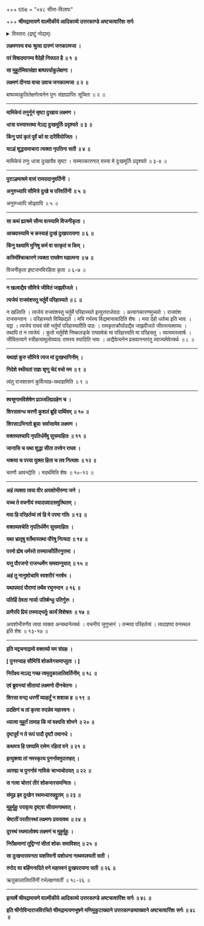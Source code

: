 +++
title = "०४८ सीता-विलापः"

+++
**श्रीमद्रामायणे वाल्मीकीये आदिकाव्ये उत्तरकाण्डे अष्टचत्वारिंशः सर्गः**

<details><summary>विस्तारः (द्रष्टुं नोद्यम्)</summary>

लक्ष्मण-मुखाद् राम-नियोग-श्रवण-मात्रेण  
पतित-मूर्च्छितया सीतया  
क्रमेण संज्ञाधिगमेन  
लक्ष्मणं प्रति रामाय सप्रणामं स्व-संदेश-निवेदन-चोदना ॥ १ ॥  
लक्ष्मणे स-प्रणाम-सान्त्वनं  
सीता-त्याग-पूर्वकं नौकारोहणेन गङ्गोत्तर-तीरम् एत्य  
रथारोहणेन दृष्टि-पथम् अतिकान्ते  
सीतया शोकाद् उच्चै रोदनम् ॥ २ ॥
</details>

**लक्ष्मणस्य वचः श्रुत्वा दारुणं जनकात्मजा ।**

**परं विषादमागम्य वैदेही निपपात है ॥ १ ॥**

**सा मुहूर्तमिवासंज्ञा बाष्पपर्याकुलेक्षणा ।**

**लक्ष्मणं दीनया वाचा उवाच जनकात्मजा ॥ २ ॥**

बाष्पव्याकुलितेक्षणेत्यनेन पुनः संज्ञाप्राप्तिः सूचिता ॥ २ ॥

****

**मामिकेयं तनुर्नूनं सृष्टा दुःखाय लक्ष्मण ।**

**धात्रा यस्यास्तथा मेऽद्य दुःखमूर्तिः प्रदृश्यते ॥ ३ ॥**

**किंनु पापं कृतं पूर्वं को वा दारैर्वियोजितः ।**

**याऽहं शुद्धसमाचारा त्यक्ता नृपतिना सती ॥ ४ ॥**

मामिकेयं तनुः धात्रा दुःखायैव सृष्टा । यस्मात्कारणात् यस्या मे दुःखमूर्तिः प्रदृश्यते ॥ ३-४ ॥

****

**पुराऽहमाश्रमे वासं रामपादानुवर्तिनी ।**

**अनुरुध्यापि सौमित्रे दुःखे च परिवर्तिनी ॥ ५ ॥**

अनुरुध्यापि सोढ्वापि ॥ ५ ॥

****

**सा कथं ह्याश्रमे सौम्य वत्स्यामि विजनीकृता ।**

**आख्यास्यामि च कस्याहं दुःखं दुःखपरायणा ॥ ६ ॥**

**किंनु वक्ष्यामि मुनिषु कर्म वा सत्कृतं च किम् ।**

**कस्मिंश्चित्कारणे त्यक्ता राघवेण महात्मना ॥ ७ ॥**

विजनीकृता इष्टजनविरहिता कृता ॥ ६-७ ॥

****

**न खल्वद्यैव सौमित्रे जीवितं जाह्नवीजले ।**

**त्यजेयं राजवंशस्तु भर्तुर्मे परिहास्यते ॥ ८ ॥**

न खल्विति । त्यजेयं राजवंशस्तु भर्तुर्मे परिहास्यते इत्युत्तरार्धपाठः । अत्यागकारणमुच्यते । राजवंशः राजसन्तानः । परिहास्यते विच्छिद्यते । मयि गर्भस्य विद्यमानत्वादिति शेषः । मया देहो धर्तव्य इति भावः । यद्वा । त्यजेयं राघवं वंशे भर्तुर्मा परिहास्यतीति पाठः । रामकृतक्रौर्यादद्यैव जाह्नवीजले जीवस्त्यक्तव्यः । तथापि तं न त्यजेयं । कुतो भर्तुर्वंशे निष्कलङ्के राघवमेकं मा परिहास्यति मा परिहसतु । व्यत्ययस्त्वार्षः । जीवितत्यागे स्त्रीहत्यामूलोपवादः रामस्य स्यादिति भावः । अद्यैवेत्यनेन प्रसवानन्तरंतु त्याज्यमेवेत्यर्थः ॥ ८ ॥

****

**यथाज्ञं कुरु सौमित्रे त्यज मां दुःखभागिनीम् ।**

**निदेशे स्थीयतां राज्ञः शृणु चेदं वचो मम ॥ ९ ॥**

त्वंतु राजशासनं कुर्वित्याह-यथाज्ञमिति ॥ ९ ॥

****

**श्वश्रूणामविशेषेण प्राञ्जलिप्रग्रहेण च ।**

**शिरसावन्ध चरणौ कुशलं ब्रूहि पार्थिवम् ॥ १० ॥**

**शिरसाऽभिनतो ब्रूयाः सर्वासामेव लक्ष्मण ।**

**वक्तव्यश्चापि नृपतिर्धर्मेषु सुसमाहितः ॥ ११ ॥**

**जानासि च यथा शुद्धा सीता तत्त्वेन राघव ।**

**भक्त्या च परया युक्ता हिता च तव नित्यशः ॥ १२ ॥**

चरणौ आवन्द्येति । मदर्थमिति शेषः ॥ १०-१२ ॥

****

**अहं त्यक्ता त्वया वीर अयशोभीरुणा जने ।**

**यच्च ते वचनीयं स्यादपवादसमुत्थितम् ।**

**मया हि परिहर्तव्यं त्वं हि मे परमा गतिः ॥ १३ ॥**

**वक्तव्यश्चेति नृपतिर्धर्मेण सुसमाहितः ।**

**यथा भ्रातृषु वर्तेथास्तथा पौरेषु नित्यदा ॥ १४ ॥**

**परमो ह्येष धर्मस्ते तस्मात्कीर्तिरनुत्तमा ।**

**यत्तु पौरजनो राजन्धर्मेण समवाप्नुयात् ॥ १५ ॥**

**अहं तु नानुशोचामि स्वशरीरं नरर्षभ ।**

**यथापवादं पौराणां तथैव रघुनन्दन ॥ १६ ॥**

**पतिर्हि देवता नार्याः पतिर्बन्धुः पतिर्गुरुः ।**

**प्राणैरपि प्रियं तस्माद्भर्तुः कार्यं विशेषतः ॥ १७ ॥**

अयशोभीरुणैव त्वया व्यक्ता अन्यथानेत्यर्थः । वचनीयं जुगुप्सनं । तन्मया परिहर्तव्यं । त्वदाज्ञया वनस्थल इति शेषः ॥ १३-१७ ॥

****

**इति मद्वचनाद्रामो वक्तव्यो मम संग्रहः ।**

**\[ पुनरप्याह सौमित्रिं शोकवेगसमाप्लुता । \]**

**निरीक्ष्य माऽद्य गच्छ त्वमृतुकालातिवर्तिनीम् ॥ १८ ॥**

**एवं ब्रुवन्त्यां सीतायां लक्ष्मणो दीनचेतनः ।**

**शिरसा वन्द्य धरणीं व्याहर्तुं न शशाक ह ॥ १९ ॥**

**प्रदक्षिणं च तां कृत्वा रुदन्नेव महास्वनः ।**

**ध्यात्वा मुहूर्तं तामाह किं मां वक्ष्यसि शोभने ॥ २० ॥**

**दृष्टपूर्वं न ते रूपं पादौ दृष्टौ तवानधे ।**

**कथमत्र हि पश्यामि रामेण रहितां वने ॥ २१ ॥**

**इत्युक्त्वा तां नमस्कृत्य पुनर्नावमुपारुहत् ।**

**आरुह्य च पुनर्नावं नाविकं चाभ्यचोदयत् ॥ २२ ॥**

**स गत्वा चोत्तरं तीरं शोकभारसमन्वितः ।**

**संमूढ इव दुःखेन रथमध्यारुहद्द्रुतम् ॥ २३ ॥**

**मुहुर्मुहुः परावृत्य दृष्ट्वा सीतामनाथवत् ।**

**चेष्टतीं परतीरस्थां लक्ष्मणः प्रययावथ ॥ २४ ॥**

**दूरस्थं रथमालोक्य लक्ष्मणं च मुहुर्मुहुः ।**

**निरीक्षमाणां तूद्विग्नां सीतां शोकः समाविशत् ॥ २५ ॥**

**सा दुःखभारावनता यशस्विनी यशोधना नाथमपश्यती सती ।**

**रुरोद सा बर्हिणनादिते वने महास्वनं दुःखपरायणा सती ॥ २६ ॥**

ऋतुकालातिवर्तिनीं गर्भलक्षणवतीं ॥ १८-२६ ॥

****

**इत्यार्षे श्रीमद्रामायणे वाल्मीकीये आदिकाव्ये उत्तरकाण्डे अष्टचत्वारिंशः सर्गः ॥ ४८ ॥**

**इति श्रीगोविन्दराजविरचिते श्रीमद्रामायणभूषणे मणिमुकुटाख्याने उत्तरकाण्डव्याख्याने अष्टचत्वारिंशः सर्गः ॥ ४८ ॥**

